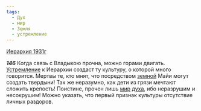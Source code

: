 ```yaml
---
tags:
  - Дух
  - мир
  - Земля
  - устремление
---
```


[Иерархия 1931г](https://127.0.0.1:4002/agni/1931)

___146___
Когда связь с Владыкою прочна, можно горами двигать. [Устремление](../../../tags/#устремление) к Иерархии создаст ту культуру, о которой много говорится. Мертвы те, кто мнят, что посредством [земной](../../../tags/#Земля) Майи могут создать твердыни! Так же неразумно, как дети из грязи мечтают сложить крепость! Поистине, прочен лишь [мир](../../../tags/#мир) [духа](../../../tags/#Дух), ибо неразрушим и несокрушим! Можно указать, что первый признак культуры отсутствие личных раздоров.   

